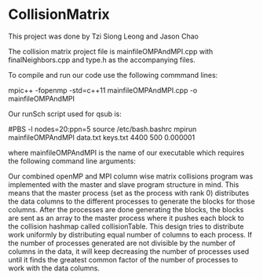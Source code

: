 # CollisionMatrix

This project was done by Tzi Siong Leong and Jason Chao

The collision matrix project file is mainfileOMPAndMPI.cpp with finalNeighbors.cpp and type.h as the accompanying files.

To compile and run our code use the following commmand lines:

mpic++ -fopenmp -std=c++11 mainfileOMPAndMPI.cpp -o mainfileOMPAndMPI

Our runSch script used for qsub is:

#PBS -l nodes=20:ppn=5
source /etc/bash.bashrc
mpirun mainfileOMPAndMPI data.txt keys.txt 4400 500 0.000001

where mainfileOMPAndMPI is the name of our executable which requires the following command line arguments:
<executable> <data file> <keys file> <data file rows> <data file columns> <dia distance>



Our combined openMP and MPI column wise matrix collisions program was implemented with the master and slave program structure in mind. This means that the master process (set as the process with rank 0) distributes the data columns to the different processes to generate the blocks for those columns. After the processes are done generating the blocks, the blocks are sent as an array to the master process where it pushes each block to the collision hashmap called collisionTable. This design tries to distribute work uniformly by distributing equal number of columns to each process. If the number of processes generated are not divisible by the number of columns in the data, it will keep decreasing the number of processes used until it finds the greatest common factor of the number of processes to work with the data columns.
